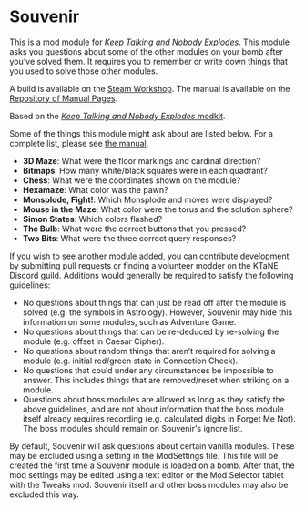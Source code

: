 # Souvenir

This is a mod module for [_Keep Talking and Nobody Explodes_](https://keeptalkinggame.com/). This module asks you questions about some of the other modules on your bomb after you’ve solved them. It requires you to remember or write down things that you used to solve those other modules.

A build is available on the [Steam Workshop](https://steamcommunity.com/sharedfiles/filedetails/?id=2018009170).
The manual is available on the [Repository of Manual Pages](https://ktane.timwi.de/HTML/Souvenir.html).

Based on the [_Keep Talking and Nobody Explodes_ modkit](https://github.com/keeptalkinggame/ktanemodkit/).

Some of the things this module might ask about are listed below. For a complete list, please see [the manual](https://ktane.timwi.de/HTML/Souvenir.html).

* **3D Maze**: What were the floor markings and cardinal direction?
* **Bitmaps**: How many white/black squares were in each quadrant?
* **Chess**: What were the coordinates shown on the module?
* **Hexamaze**: What color was the pawn?
* **Monsplode, Fight!**: Which Monsplode and moves were displayed?
* **Mouse in the Maze**: What color were the torus and the solution sphere?
* **Simon States**: Which colors flashed?
* **The Bulb**: What were the correct buttons that you pressed?
* **Two Bits**: What were the three correct query responses?

If you wish to see another module added, you can contribute development by submitting pull requests or finding a volunteer modder on the KTaNE Discord guild. Additions would generally be required to satisfy the following guidelines:

* No questions about things that can just be read off after the module is solved (e.g. the symbols in Astrology). However, Souvenir may hide this information on some modules, such as Adventure Game.
* No questions about things that can be re-deduced by re-solving the module (e.g. offset in Caesar Cipher).
* No questions about random things that aren’t required for solving a module (e.g. initial red/green state in Connection Check).
* No questions that could under any circumstances be impossible to answer. This includes things that are removed/reset when striking on a module.
* Questions about boss modules are allowed as long as they satisfy the above guidelines, and are not about information that the boss module itself already requires recording (e.g. calculated digits in Forget Me Not). The boss modules should remain on Souvenir's ignore list.

By default, Souvenir will ask questions about certain vanilla modules. These may be excluded using a setting in the ModSettings file. This file will be created the first time a Souvenir module is loaded on a bomb. After that, the mod settings may be edited using a text editor or the Mod Selector tablet with the Tweaks mod. Souvenir itself and other boss modules may also be excluded this way.
